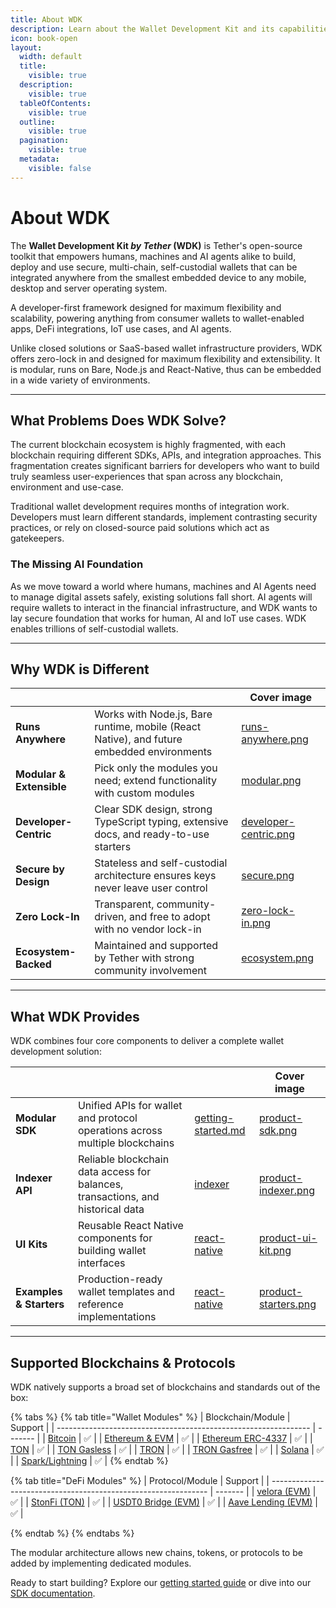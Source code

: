 ```yaml
---
title: About WDK
description: Learn about the Wallet Development Kit and its capabilities
icon: book-open
layout:
  width: default
  title:
    visible: true
  description:
    visible: true
  tableOfContents:
    visible: true
  outline:
    visible: true
  pagination:
    visible: true
  metadata:
    visible: false
---
```


# About WDK

The **Wallet Development Kit _by Tether_ (WDK)** is Tether's open-source toolkit that empowers humans, machines and AI agents alike to build, deploy and use secure, multi-chain, self-custodial wallets that can be integrated anywhere from the smallest embedded device to any mobile, desktop and server operating system.

A developer-first framework designed for maximum flexibility and scalability, powering anything from consumer wallets to wallet-enabled apps, DeFi integrations, IoT use cases, and AI agents.

Unlike closed solutions or SaaS-based wallet infrastructure providers, WDK offers zero-lock in and designed for maximum flexibility and extensibility. It is modular, runs on Bare, Node.js and React-Native, thus can be embedded in a wide variety of environments.

***

## What Problems Does WDK Solve?

The current blockchain ecosystem is highly fragmented, with each blockchain requiring different SDKs, APIs, and integration approaches. This fragmentation creates significant barriers for developers who want to build truly seamless user-experiences that span across any blockchain, environment and use-case.

Traditional wallet development requires months of integration work. Developers must learn different standards, implement contrasting security practices, or rely on closed-source paid solutions which act as gatekeepers.

### **The Missing AI Foundation**

As we move toward a world where humans, machines and AI Agents need to manage digital assets safely, existing solutions fall short. AI agents will require wallets to interact in the financial infrastructure, and WDK wants to lay secure foundation that works for human, AI and IoT use cases. WDK enables trillions of self-custodial wallets.

***

## Why WDK is Different

<table data-view="cards">
	<thead>
		<tr>
			<th></th>
			<th></th>
			<th data-hidden data-card-cover data-type="image">Cover image</th>
		</tr>
	</thead>
	<tbody>
		<tr>
			<td>
				<strong>Runs Anywhere</strong>
			</td>
			<td>Works with Node.js, Bare runtime, mobile (React Native), and future embedded environments</td>
			<td>
				<a href="../assets/runs-anywhere.png">runs-anywhere.png</a>
			</td>
		</tr>
		<tr>
			<td>
				<strong>Modular &#x26; Extensible</strong>
			</td>
			<td>Pick only the modules you need; extend functionality with custom modules</td>
			<td>
				<a href="../assets/modular.png">modular.png</a>
			</td>
		</tr>
		<tr>
			<td>
				<strong>Developer-Centric</strong>
			</td>
			<td>Clear SDK design, strong TypeScript typing, extensive docs, and ready-to-use starters</td>
			<td>
				<a href="../assets/developer-centric.png">developer-centric.png</a>
			</td>
		</tr>
		<tr>
			<td>
				<strong>Secure by Design</strong>
			</td>
			<td>Stateless and self-custodial architecture ensures keys never leave user control</td>
			<td>
				<a href="../assets/secure.png">secure.png</a>
			</td>
		</tr>
		<tr>
			<td>
				<strong>Zero Lock-In</strong>
			</td>
			<td>Transparent, community-driven, and free to adopt with no vendor lock-in</td>
			<td>
				<a href="../assets/zero-lock-in.png">zero-lock-in.png</a>
			</td>
		</tr>
		<tr>
			<td>
				<strong>Ecosystem-Backed</strong>
			</td>
			<td>Maintained and supported by Tether with strong community involvement</td>
			<td>
				<a href="../assets/ecosystem.png">ecosystem.png</a>
			</td>
		</tr>
	</tbody>
</table>


***

## What WDK Provides

WDK combines four core components to deliver a complete wallet development solution:

<table data-card-size="large" data-view="cards">
	<thead>
		<tr>
			<th></th>
			<th></th>
			<th data-hidden data-card-target data-type="content-ref"></th>
			<th data-hidden data-card-cover data-type="image">Cover image</th>
		</tr>
	</thead>
	<tbody>
		<tr>
			<td>
				<strong>Modular SDK</strong>
			</td>
			<td>Unified APIs for wallet and protocol operations across multiple blockchains</td>
			<td>
				<a href="../sdk/get-started.md">getting-started.md</a>
			</td>
			<td>
				<a href="../assets/product-sdk.png">product-sdk.png</a>
			</td>
		</tr>
		<tr>
			<td>
				<strong>Indexer API</strong>
			</td>
			<td>Reliable blockchain data access for balances, transactions, and historical data</td>
			<td>
				<a href="../tools/indexer-api/README.md">indexer</a>
			</td>
			<td>
				<a href="../assets/product-indexer.png">product-indexer.png</a>
			</td>
		</tr>
		<tr>
			<td>
				<strong>UI Kits</strong>
			</td>
			<td>Reusable React Native components for building wallet interfaces</td>
			<td>
				<a href="../ui-kits/react-native-ui-kit/">react-native</a>
			</td>
			<td>
				<a href="../assets/product-ui-kit.png">product-ui-kit.png</a>
			</td>
		</tr>
		<tr>
			<td>
				<strong>Examples &#x26; Starters</strong>
			</td>
			<td>Production-ready wallet templates and reference implementations</td>
			<td>
				<a href="../examples-and-starters/react-native-starter.md">react-native</a>
			</td>
			<td>
				<a href="../assets/product-starters.png">product-starters.png</a>
			</td>
		</tr>
	</tbody>
</table>

***

## Supported Blockchains & Protocols

WDK natively supports a broad set of blockchains and standards out of the box:

{% tabs %}
{% tab title="Wallet Modules" %}
| Blockchain/Module                                               | Support |
| --------------------------------------------------------------- | ------- |
| [Bitcoin](../sdk/wallet-modules/wallet-btc/)                    | ✅       |
| [Ethereum & EVM](../sdk/wallet-modules/wallet-evm/)             | ✅       |
| [Ethereum ERC-4337](../sdk/wallet-modules/wallet-evm-erc-4337/) | ✅       |
| [TON](../sdk/wallet-modules/wallet-ton/)                        | ✅       |
| [TON Gasless](../sdk/wallet-modules/wallet-ton-gasless/)        | ✅       |
| [TRON](../sdk/wallet-modules/wallet-tron/)                      | ✅       |
| [TRON Gasfree](../sdk/wallet-modules/wallet-tron-gasfree/)      | ✅       |
| [Solana](../sdk/wallet-modules/wallet-solana/)                  | ✅       |
| [Spark/Lightning](../sdk/wallet-modules/wallet-spark/)          | ✅       |
{% endtab %}

{% tab title="DeFi Modules" %}
| Protocol/Module                                                | Support |
| -------------------------------------------------------------- | ------- |
| [velora (EVM)](../sdk/swap-modules/swap-velora-evm/)       | ✅       |
| [StonFi (TON)](../sdk/swap-modules/swap-stonfi-ton/)           | ✅       |
| [USDT0 Bridge (EVM)](../sdk/bridge-modules/bridge-usdt0-evm/)  | ✅       |
| [Aave Lending (EVM)](../sdk/lending-modules/lending-aave-evm/) | ✅       |
<!-- | [USDT0 Bridge (TON)](../sdk/bridge-modules/bridge-usdt0-ton/)  | ✅       | -->


{% endtab %}
{% endtabs %}

The modular architecture allows new chains, tokens, or protocols to be added by implementing dedicated modules.

Ready to start building? Explore our [getting started guide](../start-building/nodejs-bare-quickstart.md) or dive into our [SDK documentation](../sdk/get-started.md). 
